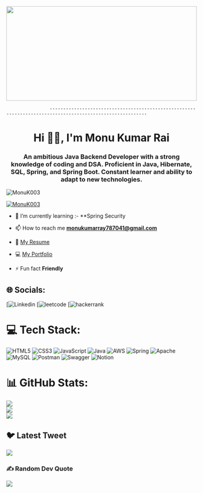 <img src="https://images.wallpapersden.com/image/download/firewatch-2017_am1pZmeUmZqaraWkpJRobWllrWdma2U.jpg" width=100% height=250px alt="" >

                    ----------------------------------------------------------------------------------------------------------
<h1 align="center">Hi 🙋‍♂️, I'm Monu Kumar Rai</h1>
<h3 align="center">An ambitious Java Backend Developer with a strong knowledge of coding
and DSA. Proficient in Java, Hibernate, SQL, Spring, and Spring Boot.
Constant learner and ability to adapt to new technologies.</h3>

<p align="left"> <img src="https://komarev.com/ghpvc/?username=MonuK003&label=Profile%20views&color=0e75b6&style=flat" alt="MonuK003" /> </p>

<p align="left"> <a href="https://github.com/ryo-ma/github-profile-trophy"><img src="https://github-profile-trophy.vercel.app/?username=MonuK003" alt="MonuK003" /></a> </p>

- 🌱 I’m currently learning :- **Spring Security

- 📫 How to reach me **monukumarray787041@gmail.com**

- 📄 [My Resume]()
- 💻 [My Portfolio]()

- ⚡ Fun fact **Friendly**


##  🌐 Socials:

[![Linkedin]() 
[![leetcode]()
[![hackerrank]()

# 💻 Tech Stack:
![HTML5](https://img.shields.io/badge/html5-%23E34F26.svg?style=plastic&logo=html5&logoColor=white) ![CSS3](https://img.shields.io/badge/css3-%231572B6.svg?style=plastic&logo=css3&logoColor=white) ![JavaScript](https://img.shields.io/badge/javascript-%23323330.svg?style=plastic&logo=javascript&logoColor=%23F7DF1E) ![Java](https://img.shields.io/badge/java-%23ED8B00.svg?style=plastic&logo=java&logoColor=white) ![AWS](https://img.shields.io/badge/AWS-%23FF9900.svg?style=plastic&logo=amazon-aws&logoColor=white) ![Spring](https://img.shields.io/badge/spring-%236DB33F.svg?style=plastic&logo=spring&logoColor=white) ![Apache](https://img.shields.io/badge/apache-%23D42029.svg?style=plastic&logo=apache&logoColor=white) ![MySQL](https://img.shields.io/badge/mysql-%2300f.svg?style=plastic&logo=mysql&logoColor=white) ![Postman](https://img.shields.io/badge/Postman-FF6C37?style=plastic&logo=postman&logoColor=white) ![Swagger](https://img.shields.io/badge/-Swagger-%23Clojure?style=plastic&logo=swagger&logoColor=white) ![Notion](https://img.shields.io/badge/Notion-%23000000.svg?style=plastic&logo=notion&logoColor=white)
# 📊 GitHub Stats:
![](https://github-readme-stats.vercel.app/api?username=MonuK003&theme=dark&hide_border=false&include_all_commits=true&count_private=true)<br/>
![](https://github-readme-streak-stats.herokuapp.com/?user=MonuK003&theme=dark&hide_border=false)<br/>
![](https://github-readme-stats.vercel.app/api/top-langs/?username=MonuK003&theme=dark&hide_border=false&include_all_commits=true&count_private=true&layout=compact)


## 🐦 Latest Tweet
[![](https://gtce.itsvg.in/api?username=https://twitter.com/MonuK003)](https://github.com/VishwaGauravIn/github-twitter-card-embed)

### ✍️ Random Dev Quote
![](https://quotes-github-readme.vercel.app/api?type=horizontal&theme=tokyonight)




<!-- Proudly created with GPRM ( https://gprm.itsvg.in ) -->
